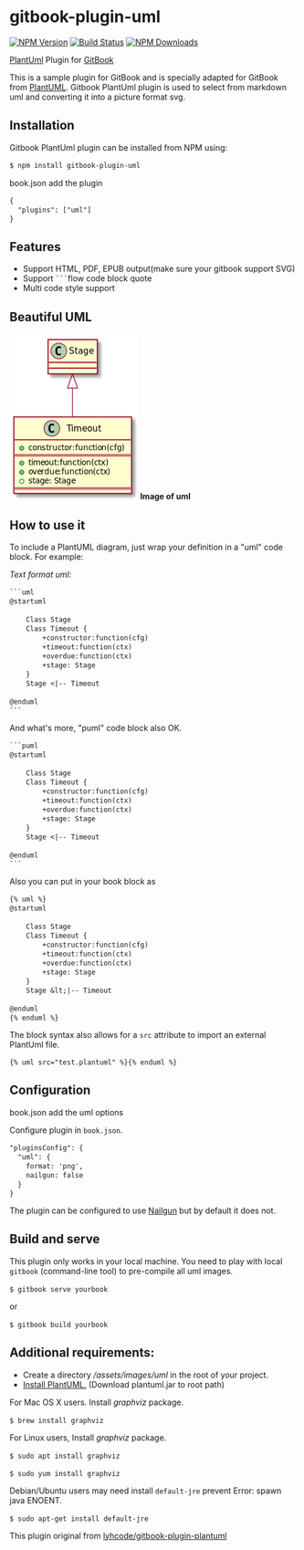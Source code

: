 # gitbook-plugin-uml

[![NPM Version](https://img.shields.io/npm/v/gitbook-plugin-uml.svg?style=flat)](https://www.npmjs.org/package/gitbook-plugin-uml)
[![Build Status](https://img.shields.io/travis/vowstar/gitbook-plugin-uml/master.svg?style=flat)](https://travis-ci.org/vowstar/gitbook-plugin-uml)
[![NPM Downloads](https://img.shields.io/npm/dm/gitbook-plugin-uml.svg?style=flat)](https://www.npmjs.org/package/gitbook-plugin-uml)

[PlantUml](http://www.plantuml.com/) Plugin for [GitBook](https://github.com/GitbookIO/gitbook)

This is a sample plugin for GitBook and is specially adapted for GitBook from [PlantUML](http://www.plantuml.com/index.html). Gitbook PlantUml plugin is used to select from markdown uml and converting it into a picture format svg.

## Installation

Gitbook PlantUml plugin can be installed from NPM using:

```bash
$ npm install gitbook-plugin-uml
```

book.json add the plugin

```
{
  "plugins": ["uml"]
}
```

## Features

* Support HTML, PDF, EPUB output(make sure your gitbook support SVG)
* Support `` ``` ``flow code block quote
* Multi code style support


## Beautiful UML

![](./images/uml.png)
**Image of uml**

## How to use it

To include a PlantUML diagram, just wrap your definition in a "uml" code block. For example:

*Text format uml:*

<pre><code>```uml
@startuml

	Class Stage
	Class Timeout {
		+constructor:function(cfg)
		+timeout:function(ctx)
		+overdue:function(ctx)
		+stage: Stage
	}
 	Stage &lt;|-- Timeout

@enduml
```
</code></pre>

And what's more, "puml" code block also OK.

<pre><code>```puml
@startuml

	Class Stage
	Class Timeout {
		+constructor:function(cfg)
		+timeout:function(ctx)
		+overdue:function(ctx)
		+stage: Stage
	}
 	Stage &lt;|-- Timeout

@enduml
```
</code></pre>

Also you can put in your book block as

```
{% uml %}
@startuml

	Class Stage
	Class Timeout {
		+constructor:function(cfg)
		+timeout:function(ctx)
		+overdue:function(ctx)
		+stage: Stage
	}
 	Stage &lt;|-- Timeout

@enduml
{% enduml %}
```

The block syntax also allows for a `src` attribute to import an external PlantUml file. 

```
{% uml src="test.plantuml" %}{% enduml %}
```

## Configuration

book.json add the uml options

Configure plugin in `book.json`.


```
"pluginsConfig": {
  "uml": {
    format: 'png',
    nailgun: false
  }
}
```

The plugin can be configured to use [Nailgun](http://martiansoftware.com/nailgun/) but by default it does not.

## Build and serve

This plugin only works in your local machine. You need to play with local `gitbook` (command-line tool) to pre-compile all uml images.

```$ gitbook serve yourbook```

or

```$ gitbook build yourbook```

## Additional requirements:

 - Create a directory */assets/images/uml* in the root of your project.
 - [Install PlantUML.](http://www.plantuml.com/download.html) (Download plantuml.jar to root path)

For Mac OS X users. Install *graphviz* package.

```$ brew install graphviz```

For Linux users, Install *graphviz* package.

```$ sudo apt install graphviz```

```$ sudo yum install graphviz```

Debian/Ubuntu users may need install ``default-jre`` prevent Error: spawn java ENOENT.

```$ sudo apt-get install default-jre```

This plugin original from [lyhcode/gitbook-plugin-plantuml](https://github.com/lyhcode/gitbook-plugin-plantuml)
